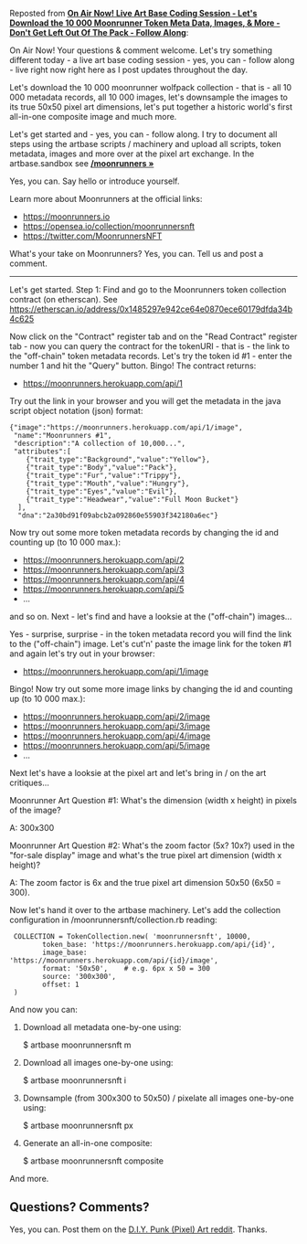 Reposted from [**On Air Now! Live Art Base Coding Session - Let's Download the 10 000 Moonrunner Token Meta Data, Images, & More - Don't Get Left Out Of The Pack - Follow Along**](https://old.reddit.com/r/DIYPunkArt/comments/vkz1fx/on_air_now_live_art_base_coding_session_lets/):


 On Air Now! Your questions & comment welcome. Let's try something different today - a live art base coding session - yes, you can - follow along - live right now right here as I post updates throughout the day.

   Let's download the 10 000 moonrunner wolfpack collection - that is - all 10 000 metadata records, all 10 000 images, let's downsample the images to its true 50x50 pixel art dimensions, let's put together a historic world's first all-in-one composite image and much more.

   Let's get started and - yes, you can - follow along. I try to document all steps using the artbase scripts / machinery and upload all scripts, token metadata, images and more  over at the  pixel art exchange.  In the artbase.sandbox see [**/moonrunners »**](https://github.com/pixelartexchange/artbase.sandbox/tree/master/moonrunners)

Yes, you can. Say hello or introduce yourself.

Learn more about Moonrunners at the official links:

- https://moonrunners.io
- https://opensea.io/collection/moonrunnersnft
- https://twitter.com/MoonrunnersNFT

What's your take on Moonrunners?  Yes, you can. Tell us and post a comment.


---

Let's get started.   Step 1:   Find and go to the Moonrunners token collection contract (on etherscan).   See https://etherscan.io/address/0x1485297e942ce64e0870ece60179dfda34b4c625

Now click on the "Contract" register tab and on the "Read Contract" register tab - now you can query the contract  for the tokenURI - that is - the link to the "off-chain" token metadata records.   Let's try the token id #1  - enter the number 1 and hit the "Query" button. Bingo!   The contract returns:

- https://moonrunners.herokuapp.com/api/1

Try out the link in your browser and you will get the metadata in the java script object notation (json) format:

    {"image":"https://moonrunners.herokuapp.com/api/1/image",
     "name":"Moonrunners #1",
     "description":"A collection of 10,000...",
     "attributes":[
        {"trait_type":"Background","value":"Yellow"},
        {"trait_type":"Body","value":"Pack"},
        {"trait_type":"Fur","value":"Trippy"},
        {"trait_type":"Mouth","value":"Hungry"},
        {"trait_type":"Eyes","value":"Evil"},
        {"trait_type":"Headwear","value":"Full Moon Bucket"}
      ],
      "dna":"2a30bd91f09abcb2a092860e55903f342180a6ec"}

Now try out some more token metadata records by changing the id and counting up (to 10 000 max.):

- https://moonrunners.herokuapp.com/api/2
- https://moonrunners.herokuapp.com/api/3
- https://moonrunners.herokuapp.com/api/4
- https://moonrunners.herokuapp.com/api/5
-  ...

and so on. Next - let's find and have a looksie at the ("off-chain") images...

Yes - surprise, surprise - in the token metadata record  you will find the link to the ("off-chain") image. Let's cut'n' paste the image link for the token #1 and again let's try out in your browser:

- https://moonrunners.herokuapp.com/api/1/image

Bingo!  Now try out some more image links by changing the id and counting up (to 10 000 max.):

- https://moonrunners.herokuapp.com/api/2/image
- https://moonrunners.herokuapp.com/api/3/image
- https://moonrunners.herokuapp.com/api/4/image
- https://moonrunners.herokuapp.com/api/5/image
-  ...

Next let's have a looksie at the pixel art and let's bring in / on the art critiques...

Moonrunner Art Question #1:   What's the dimension (width x height) in pixels of the image?

A: 300x300

Moonrunner Art Question #2:   What's the zoom factor (5x? 10x?) used in the "for-sale display" image and what's the true pixel art dimension (width x height)?

A: The zoom factor is 6x and the true pixel art dimension 50x50 (6x50 = 300).

Now let's hand it over to the artbase machinery. Let's add the collection configuration in /moonrunnersnft/collection.rb reading:

     COLLECTION = TokenCollection.new( 'moonrunnersnft', 10000,
            token_base: 'https://moonrunners.herokuapp.com/api/{id}',
            image_base: 'https://moonrunners.herokuapp.com/api/{id}/image',
            format: '50x50',    # e.g. 6px x 50 = 300
            source: '300x300',
            offset: 1
     )

And now you can:

1) Download all metadata one-by-one using:

      $ artbase moonrunnersnft m

2) Download all images one-by-one using:

      $ artbase moonrunnersnft i

3) Downsample (from 300x300 to 50x50) / pixelate all images one-by-one using:

      $ artbase moonrunnersnft px

4) Generate an all-in-one composite:

      $ artbase moonrunnersnft composite

And more.




## Questions? Comments?

Yes, you can. Post them on the [D.I.Y. Punk (Pixel) Art reddit](https://old.reddit.com/r/DIYPunkArt). Thanks.

